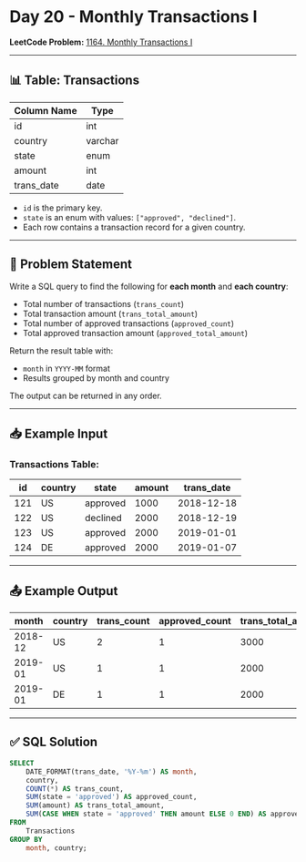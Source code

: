# Day 20 - Monthly Transactions I

**LeetCode Problem:** [1164. Monthly Transactions I](https://leetcode.com/problems/monthly-transactions-i)

---

## 📊 Table: Transactions

| Column Name | Type    |
|-------------|---------|
| id          | int     |
| country     | varchar |
| state       | enum    |
| amount      | int     |
| trans_date  | date    |

- `id` is the primary key.
- `state` is an enum with values: `["approved", "declined"]`.
- Each row contains a transaction record for a given country.

---

## 🧩 Problem Statement

Write a SQL query to find the following for **each month** and **each country**:
- Total number of transactions (`trans_count`)
- Total transaction amount (`trans_total_amount`)
- Total number of approved transactions (`approved_count`)
- Total approved transaction amount (`approved_total_amount`)

Return the result table with:
- `month` in `YYYY-MM` format
- Results grouped by month and country

The output can be returned in any order.

---

## 📥 Example Input

### Transactions Table:

| id  | country | state    | amount | trans_date |
|-----|---------|----------|--------|------------|
| 121 | US      | approved | 1000   | 2018-12-18 |
| 122 | US      | declined | 2000   | 2018-12-19 |
| 123 | US      | approved | 2000   | 2019-01-01 |
| 124 | DE      | approved | 2000   | 2019-01-07 |

---

## 📤 Example Output

| month   | country | trans_count | approved_count | trans_total_amount | approved_total_amount |
|---------|---------|-------------|----------------|--------------------|-----------------------|
| 2018-12 | US      | 2           | 1              | 3000               | 1000                  |
| 2019-01 | US      | 1           | 1              | 2000               | 2000                  |
| 2019-01 | DE      | 1           | 1              | 2000               | 2000                  |

---

## ✅ SQL Solution

```sql
SELECT 
    DATE_FORMAT(trans_date, '%Y-%m') AS month,
    country,
    COUNT(*) AS trans_count,
    SUM(state = 'approved') AS approved_count,
    SUM(amount) AS trans_total_amount,
    SUM(CASE WHEN state = 'approved' THEN amount ELSE 0 END) AS approved_total_amount
FROM 
    Transactions
GROUP BY 
    month, country;
